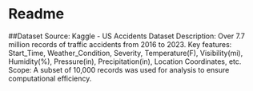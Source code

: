 # Readme
##Dataset
Source: Kaggle - US Accidents Dataset
Description:
Over 7.7 million records of traffic accidents from 2016 to 2023.
Key features: Start_Time, Weather_Condition, Severity, Temperature(F), Visibility(mi), Humidity(%), Pressure(in), Precipitation(in), Location Coordinates, etc.
Scope: A subset of 10,000 records was used for analysis to ensure computational efficiency.